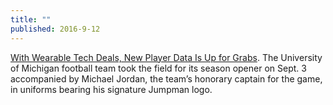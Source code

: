 ```yaml
---
title: ""
published: 2016-9-12
---
```




<a href="http://www.nytimes.com/2016/09/11/sports/ncaafootball/wearable-technology-nike-privacy-college-football.html" target="_blank">With Wearable Tech Deals, New Player Data Is Up for Grabs</a>. The University of Michigan football team took the field for its season opener on Sept. 3 accompanied by Michael Jordan, the team’s honorary captain for the game, in uniforms bearing his signature Jumpman logo.

